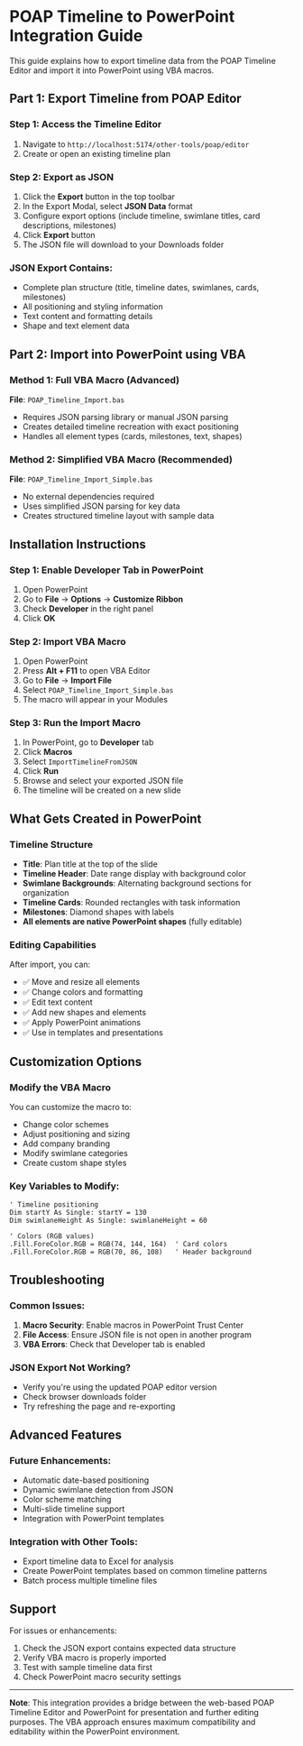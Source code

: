# POAP Timeline to PowerPoint Integration Guide

This guide explains how to export timeline data from the POAP Timeline Editor and import it into PowerPoint using VBA macros.

## Part 1: Export Timeline from POAP Editor

### Step 1: Access the Timeline Editor
1. Navigate to `http://localhost:5174/other-tools/poap/editor`
2. Create or open an existing timeline plan

### Step 2: Export as JSON
1. Click the **Export** button in the top toolbar
2. In the Export Modal, select **JSON Data** format
3. Configure export options (include timeline, swimlane titles, card descriptions, milestones)
4. Click **Export** button
5. The JSON file will download to your Downloads folder

### JSON Export Contains:
- Complete plan structure (title, timeline dates, swimlanes, cards, milestones)
- All positioning and styling information
- Text content and formatting details
- Shape and text element data

## Part 2: Import into PowerPoint using VBA

### Method 1: Full VBA Macro (Advanced)
**File**: `POAP_Timeline_Import.bas`
- Requires JSON parsing library or manual JSON parsing
- Creates detailed timeline recreation with exact positioning
- Handles all element types (cards, milestones, text, shapes)

### Method 2: Simplified VBA Macro (Recommended)
**File**: `POAP_Timeline_Import_Simple.bas`
- No external dependencies required
- Uses simplified JSON parsing for key data
- Creates structured timeline layout with sample data

## Installation Instructions

### Step 1: Enable Developer Tab in PowerPoint
1. Open PowerPoint
2. Go to **File** → **Options** → **Customize Ribbon**
3. Check **Developer** in the right panel
4. Click **OK**

### Step 2: Import VBA Macro
1. Open PowerPoint
2. Press **Alt + F11** to open VBA Editor
3. Go to **File** → **Import File**
4. Select `POAP_Timeline_Import_Simple.bas`
5. The macro will appear in your Modules

### Step 3: Run the Import Macro
1. In PowerPoint, go to **Developer** tab
2. Click **Macros**
3. Select `ImportTimelineFromJSON`
4. Click **Run**
5. Browse and select your exported JSON file
6. The timeline will be created on a new slide

## What Gets Created in PowerPoint

### Timeline Structure
- **Title**: Plan title at the top of the slide
- **Timeline Header**: Date range display with background color
- **Swimlane Backgrounds**: Alternating background sections for organization
- **Timeline Cards**: Rounded rectangles with task information
- **Milestones**: Diamond shapes with labels
- **All elements are native PowerPoint shapes** (fully editable)

### Editing Capabilities
After import, you can:
- ✅ Move and resize all elements
- ✅ Change colors and formatting
- ✅ Edit text content
- ✅ Add new shapes and elements
- ✅ Apply PowerPoint animations
- ✅ Use in templates and presentations

## Customization Options

### Modify the VBA Macro
You can customize the macro to:
- Change color schemes
- Adjust positioning and sizing
- Add company branding
- Modify swimlane categories
- Create custom shape styles

### Key Variables to Modify:
```vba
' Timeline positioning
Dim startY As Single: startY = 130
Dim swimlaneHeight As Single: swimlaneHeight = 60

' Colors (RGB values)
.Fill.ForeColor.RGB = RGB(74, 144, 164)  ' Card colors
.Fill.ForeColor.RGB = RGB(70, 86, 108)   ' Header background
```

## Troubleshooting

### Common Issues:
1. **Macro Security**: Enable macros in PowerPoint Trust Center
2. **File Access**: Ensure JSON file is not open in another program
3. **VBA Errors**: Check that Developer tab is enabled

### JSON Export Not Working?
- Verify you're using the updated POAP editor version
- Check browser downloads folder
- Try refreshing the page and re-exporting

## Advanced Features

### Future Enhancements:
- Automatic date-based positioning
- Dynamic swimlane detection from JSON
- Color scheme matching
- Multi-slide timeline support
- Integration with PowerPoint templates

### Integration with Other Tools:
- Export timeline data to Excel for analysis
- Create PowerPoint templates based on common timeline patterns
- Batch process multiple timeline files

## Support

For issues or enhancements:
1. Check the JSON export contains expected data structure
2. Verify VBA macro is properly imported
3. Test with sample timeline data first
4. Check PowerPoint macro security settings

---

**Note**: This integration provides a bridge between the web-based POAP Timeline Editor and PowerPoint for presentation and further editing purposes. The VBA approach ensures maximum compatibility and editability within the PowerPoint environment.